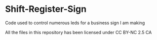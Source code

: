 # Shift-Register-Sign
Code used to control numerous leds for a business sign I am making

All the files in this repository has been licensed under CC BY-NC 2.5 CA
